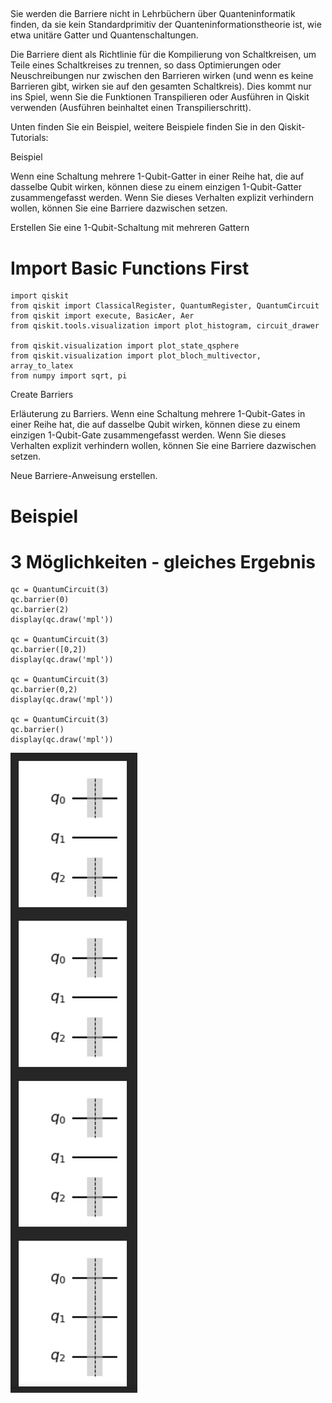 ## 

Sie werden die Barriere nicht in Lehrbüchern über Quanteninformatik finden, 
da sie kein Standardprimitiv der Quanteninformationstheorie ist, wie etwa unitäre Gatter und Quantenschaltungen.

Die Barriere dient als Richtlinie für die Kompilierung von Schaltkreisen, 
um Teile eines Schaltkreises zu trennen, so dass Optimierungen oder Neuschreibungen nur zwischen den Barrieren wirken 
(und wenn es keine Barrieren gibt, wirken sie auf den gesamten Schaltkreis). 
Dies kommt nur ins Spiel, wenn Sie die Funktionen Transpilieren oder Ausführen in Qiskit verwenden 
(Ausführen beinhaltet einen Transpilierschritt).

Unten finden Sie ein Beispiel, weitere Beispiele finden Sie in den Qiskit-Tutorials:

Beispiel

Wenn eine Schaltung mehrere 1-Qubit-Gatter in einer Reihe hat, 
die auf dasselbe Qubit wirken, können diese zu einem einzigen 1-Qubit-Gatter zusammengefasst werden. 
Wenn Sie dieses Verhalten explizit verhindern wollen, können Sie eine Barriere dazwischen setzen.

Erstellen Sie eine 1-Qubit-Schaltung mit mehreren Gattern

# Import Basic Functions First

	import qiskit
	from qiskit import ClassicalRegister, QuantumRegister, QuantumCircuit
	from qiskit import execute, BasicAer, Aer
	from qiskit.tools.visualization import plot_histogram, circuit_drawer

	from qiskit.visualization import plot_state_qsphere
	from qiskit.visualization import plot_bloch_multivector, array_to_latex
	from numpy import sqrt, pi


Create Barriers

Erläuterung zu Barriers. 
Wenn eine Schaltung mehrere 1-Qubit-Gates in einer Reihe hat, die auf dasselbe Qubit wirken, 
können diese zu einem einzigen 1-Qubit-Gate zusammengefasst werden.
Wenn Sie dieses Verhalten explizit verhindern wollen, können Sie eine Barriere dazwischen setzen.

Neue Barriere-Anweisung erstellen.

# Beispiel
# 3 Möglichkeiten - gleiches Ergebnis

	qc = QuantumCircuit(3)
	qc.barrier(0)
	qc.barrier(2)
	display(qc.draw('mpl'))

	qc = QuantumCircuit(3)
	qc.barrier([0,2])
	display(qc.draw('mpl'))

	qc = QuantumCircuit(3)
	qc.barrier(0,2)
	display(qc.draw('mpl'))

	qc = QuantumCircuit(3)
	qc.barrier()
	display(qc.draw('mpl'))

![image logo](qbit-barrier-gate.png)




